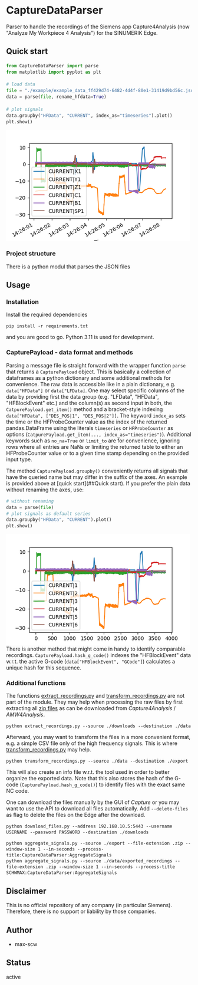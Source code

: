 # CaptureDataParser
Parser to handle the recordings of the Siemens app Capture4Analysis  (now "Analyze My Workpiece 4 Analysis") for the SINUMERIK Edge.


## Quick start
````python
from CaptureDataParser import parse
from matplotlib import pyplot as plt

# load data
file = "./example/example_data_ff429d74-6482-4d4f-80e1-31419d9bd56c.json"
data = parse(file, rename_hfdata=True)

# plot signals
data.groupby("HFData", "CURRENT", index_as="timeseries").plot()
plt.show()
````
![example_data_renamed_groupby_CURRENT_timeseries.png](docs%2Fexample_data_renamed_groupby_CURRENT_timeseries.png)


### Project structure
There is a python modul that parses the JSON files

## Usage
### Installation
Install the required dependencies
````shell
pip install -r requirements.txt
````
and you are good to go.
Python 3.11 is used for development.

### CapturePayload - data format and methods
Parsing a message file is straight forward with the wrapper function `parse` that returns a `CapturePayload` object. This is basically a collection of dataframes as a python dictionary and some additional methods for convenience. The raw data is accessible like in a plain dictionary, e.g. `data["HFData"]` or `data["LFData]`.
One may select specific columns of the data by providing first the data group (e.g. "LFData", "HFData", "HFBlockEvent" etc.) and the column(s) as second input in both, the `CatpurePayload.get_item()` method and a bracket-style indexing `data["HFData", ["DES_POS|1", "DES_POS|2"]]`.
The keyword `index_as` sets the time or the HFProbeCounter value as the index of the returned pandas.DataFrame using the literals `timeseries` or `HFProbeCounter` as options (`CatpurePayload.get_item(..., index_as="timeseries")`).
Additional keywords such as `no_na=True` or `limit_to` are for convenience, ignoring rows where all entries are NaNs or limiting the returned table to either an HFProbeCounter value or to a given time stamp depending on the provided input type.


The method `CapturePayload.groupby()` conveniently returns all signals that have the queried name but may differ in the suffix of the axes.
An example is provided above at [quick start](##Quick start).
If you prefer the plain data without renaming the axes, use:
````python
# without renaming
data = parse(file)
# plot signals as default series
data.groupby("HFData", "CURRENT").plot()
plt.show()
````
![example_data_groupby_CURRENT.png](docs%2Fexample_data_groupby_CURRENT.png)
There is another method that might come in handy to identify comparable recordings. `CapturePayload.hash_g_code()` indexes the "HFBlockEvent" data w.r.t. the active G-code (`data["HFBlockEvent", "GCode"]`) calculates a unique hash for this sequence. 


### Additional functions
The functions [extract_recordings.py](extract_recordings.py) and [transform_recordings.py](transform_recordings.py) are not part of the module. They may help when processing the raw files by first extracting all [zip files](https://en.wikipedia.org/wiki/ZIP_(file_format)) as can be downloaded from *Capture4Analysis* / *AMW4Analysis*.
````shell
python extract_recordings.py --source ./downloads --destination ./data
````
Afterward, you may want to transform the files in a more convenient format, e.g. a simple CSV file only of the high frequency signals. This is where [transform_recordings.py](transform_recordings.py) may help.
````shell
python transform_recordings.py --source ./data --destination ./export
````
This will also create an info file w.r.t. the tool used in order to better organize the exported data. Note that this also stores the hash of the G-code (`CapturePayload.hash_g_code()`) to identify files with the exact same NC code.


One can download the files manually by the GUI of *Capture* or you may want to use the API to download all files automatically. Add `--delete-files` as flag to delete the files on the Edge after the download.
````shell
python download_files.py --address 192.168.10.5:5443 --username USERNAME --password PASSWORD --destination ./downloads
````

````shell
python aggregate_signals.py --source ./export --file-extension .zip --window-size 1 --in-seconds --process-title:CaptureDataParser:AggregateSignals
python aggregate_signals.py --source ./data/exported_recordings --file-extension .zip --window-size 1 --in-seconds --process-title SCHWMAX:CaptureDataParser:AggregateSignals

````
## Disclaimer
This is no official repository of any company (in particular Siemens). Therefore, there is no support or liability by those companies.

## Author
 - max-scw

## Status
active